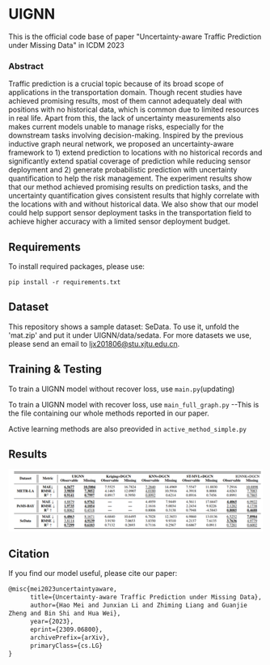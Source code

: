 # UIGNN
This is the official code base of paper "Uncertainty-aware Traffic Prediction under Missing Data" in ICDM 2023
### Abstract
Traffic prediction is a crucial topic because of its broad scope of applications in the transportation domain. Though recent studies have achieved promising results, most of them cannot adequately deal with positions with no historical data, which is common due to limited resources in real life. Apart from this, the lack of uncertainty measurements also makes current models unable to manage risks, especially for the downstream tasks involving decision-making. Inspired by the previous inductive graph neural network, we proposed an uncertainty-aware framework to 1) extend prediction to locations with no historical records and significantly extend spatial coverage of prediction while reducing sensor deployment and 2) generate probabilistic prediction with uncertainty quantification to help the risk management. The experiment results show that our method achieved promising results on prediction tasks, and the uncertainty quantification gives consistent results that highly correlate with the locations with and without historical data. We also show that our model could help support sensor deployment tasks in the transportation field to achieve higher accuracy with a limited sensor deployment budget. 

## Requirements
To install required packages, please use:
```
pip install -r requirements.txt
```


## Dataset
This repository shows a sample dataset: SeData. To use it, unfold the 'mat.zip' and put it under UIGNN/data/sedata. For more datasets we use, please send an email to ljx201806@stu.xjtu.edu.cn.

## Training & Testing
To train a UIGNN model without recover loss, use `main.py`(updating)

To train a UIGNN model with recover loss, use `main_full_graph.py`  --This is the file containing our whole methods reported in our paper.

Active learning methods are also preovided in `active_method_simple.py`

## Results
![](report.png)

## Citation
If you find our model useful, please cite our paper:
```
@misc{mei2023uncertaintyaware,
      title={Uncertainty-aware Traffic Prediction under Missing Data}, 
      author={Hao Mei and Junxian Li and Zhiming Liang and Guanjie Zheng and Bin Shi and Hua Wei},
      year={2023},
      eprint={2309.06800},
      archivePrefix={arXiv},
      primaryClass={cs.LG}
}
```

